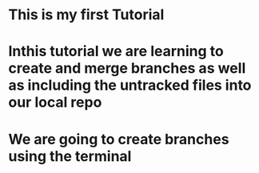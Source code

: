 # This is my first Tutorial 
# Inthis tutorial we are learning to create and merge branches as well as including the untracked files into our local repo
# We are going to create branches using the terminal